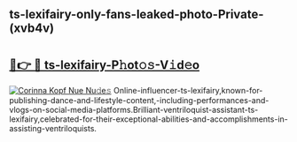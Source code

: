 ## ts-lexifairy-only-fans​-leaked-photo​-Private-(xvb4v)


# <h2><a href="https://mediaupload.pro?title=ts-lexifairy&ref=git">🔗👉 🔴 ts-lexifairy-P𝚑ot𝚘𝚜-V𝚒d𝚎o</a></h2>

[![Corinna Kopf Nue Nu𝚍e𝚜](https://i.imgur.com/0qMVB7G.gif)](https://mediaupload.pro?title=ts-lexifairy&ref=git)
Online-influencer-ts-lexifairy,known-for-publishing-dance-and-lifestyle-content,-including-performances-and-vlogs-on-social-media-platforms.Brilliant-ventriloquist-assistant-ts-lexifairy,celebrated-for-their-exceptional-abilities-and-accomplishments-in-assisting-ventriloquists.  